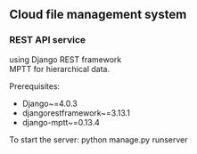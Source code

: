 ## Cloud file management system 
### REST API service
using Django REST framework\
MPTT for hierarchical data.

Prerequisites:
- Django~=4.0.3
- djangorestframework~=3.13.1
- django-mptt~=0.13.4

To start the server:
  python manage.py runserver
  






